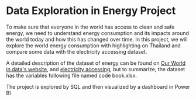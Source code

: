 # Data Exploration in Energy Project

To make sure that everyone in the world has access to clean and safe energy, we need to understand energy consumption and its impacts around 
the world today and how this has changed over time. In this project, we will explore the world energy consumption with highlighting on Thailand 
and compare some data with the electricity accessing dataset.

A detailed description of the dataset of energy can be found on 
[Our World in data's website](https://ourworldindata.org/energy), and [electricity accessing](https://ourworldindata.org/number-without-electricity), 
but to summarize, the dataset has the variables following file named code book.xlsx.

The project is explored by SQL and then visualized by a dashboard in Power BI
